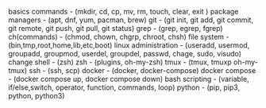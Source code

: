 basics commands - (mkdir, cd, cp, mv, rm, touch, clear, exit )
package managers - (apt, dnf, yum, pacman, brew)
git - (git init, git add, git commit, git remote, git push, git pull, git status)
grep - (grep, egrep, fgrep)
ch(commands) - (chmod, chown, chgrp, chroot, chsh)
file system - (bin,tmp,root,home,lib,etc,boot)
linux administration - (useradd, usermod, groupadd, groupmod, userdel, groupdel, passwd, chage, sudo, visudo)
change shell - (zsh)
zsh - (plugins, oh-my-zsh)
tmux - (tmux, tmuxp oh-my-tmux)
ssh - (ssh, scp)
docker - (docker, docker-compose)
docker compose - (docker compose up, docker compose down)
bash scripting - (variable, if/else,switch, operator, function, commands, loop)
python - (pip, pip3, python, python3)
